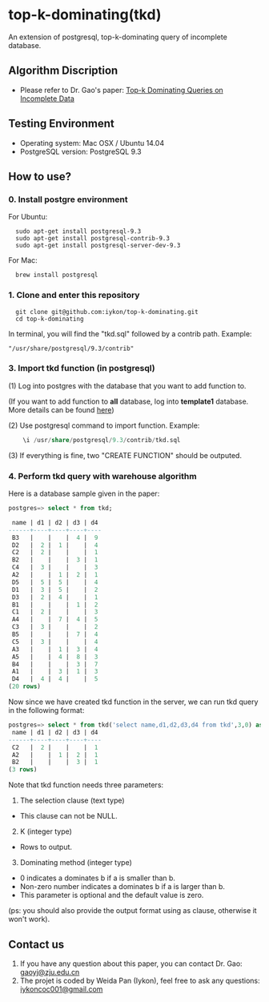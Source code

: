 # top-k-dominating(tkd)
An extension of postgresql, top-k-dominating query of incomplete database.

## Algorithm Discription
* Please refer to Dr. Gao's paper: [Top-k Dominating Queries on Incomplete Data](https://github.com/iykon/top-k-dominating/blob/master/TKD-algorithm.pdf)

## Testing Environment
  * Operating system: Mac OSX / Ubuntu 14.04
  * PostgreSQL version: PostgreSQL 9.3

## How to use?
### 0. Install postgre environment

For Ubuntu:

~~~terminal
  sudo apt-get install postgresql-9.3
  sudo apt-get install postgresql-contrib-9.3
  sudo apt-get install postgresql-server-dev-9.3
~~~

For Mac:

~~~terminal
  brew install postgresql
~~~

### 1. Clone and enter this repository
~~~terminal
  git clone git@github.com:iykon/top-k-dominating.git
  cd top-k-dominating
~~~

In terminal, you will find the "tkd.sql" followed by a contrib path. Example:
~~~
"/usr/share/postgresql/9.3/contrib"
~~~

### 3. Import tkd function (in postgresql)

(1) Log into postgres with the database that you want to add function to.

(If you want to add function to **all** database, log into **template1** database. More details can be found [here](https://www.postgresql.org/docs/9.3/static/manage-ag-templatedbs.html))

(2) Use postgresql command to import function. Example:

~~~sql
    \i /usr/share/postgresql/9.3/contrib/tkd.sql
~~~

(3) If everything is fine, two "CREATE FUNCTION" should be outputed.

### 4. Perform tkd query with warehouse algorithm
Here is a database sample given in the paper:
~~~sql
postgres=> select * from tkd;

 name | d1 | d2 | d3 | d4
------+----+----+----+----
 B3   |    |    |  4 |  9
 D2   |  2 |  1 |    |  4
 C2   |  2 |    |    |  1
 B2   |    |    |  3 |  1
 C4   |  3 |    |    |  3
 A2   |    |  1 |  2 |  1
 D5   |  5 |  5 |    |  4
 D1   |  3 |  5 |    |  2
 D3   |  2 |  4 |    |  1
 B1   |    |    |  1 |  2
 C1   |  2 |    |    |  3
 A4   |    |  7 |  4 |  5
 C3   |  3 |    |    |  2
 B5   |    |    |  7 |  4
 C5   |  3 |    |    |  4
 A3   |    |  1 |  3 |  4
 A5   |    |  4 |  8 |  3
 B4   |    |    |  3 |  7
 A1   |    |  3 |  1 |  3
 D4   |  4 |  4 |    |  5
(20 rows)
~~~

Now since we have created tkd function in the server, we can run tkd query in the following format:
~~~sql
postgres=> select * from tkd('select name,d1,d2,d3,d4 from tkd',3,0) as (name text,d1 int, d2 int, d3 int, d4 int);
 name | d1 | d2 | d3 | d4
------+----+----+----+----
 C2   |  2 |    |    |  1
 A2   |    |  1 |  2 |  1
 B2   |    |    |  3 |  1
(3 rows)

~~~

Note that tkd function needs three parameters:<br>
1. The selection clause (text type)
* This clause can not be NULL.
2. K (integer type)
* Rows to output.
3. Dominating method (integer type)
* 0 indicates a dominates b if a is smaller than b.
* Non-zero number indicates a dominates b if a is larger than b. 
* This parameter is optional and the default value is zero.

(ps: you should also provide the output format using as clause, otherwise it won't work).

## Contact us
1. If you have any question about this paper, you can contact Dr. Gao: gaoyj@zju.edu.cn
2. The projet is coded by Weida Pan (Iykon), feel free to ask any questions: iykoncoc001@gmail.com
